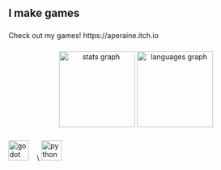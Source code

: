 <h2 align="left">I make games</h2>

###

<p align="left">Check out my games! https://aperaine.itch.io</p>

###

<div align="center">
  <img src="https://github-readme-stats.vercel.app/api?username=aperaine&hide_rank=false&show_icons=true&include_all_commits=true&count_private=true&cache_seconds=0&disable_animations=false&theme=github_dark&locale=en&hide_border=false" height="150" alt="stats graph"  />
  <img src="https://github-readme-stats.hackclub.dev/api/wakatime?username=6518&api_domain=hackatime.hackclub.com&&custom_title=Hackatime+Stats&layout=compact&cache_seconds=0&disable_animations=false&langs_count=8&theme=github_dark" height="150" alt="languages graph"  />
</div>

###

<div align="left">
  <img src="https://cdn.jsdelivr.net/gh/devicons/devicon/icons/godot/godot-original.svg" height="40" alt="godot logo"  />
  <img width="12" />\
  <img src="https://cdn.jsdelivr.net/gh/devicons/devicon/icons/python/python-original.svg" height="40" alt="python logo"  />
</div>

###

